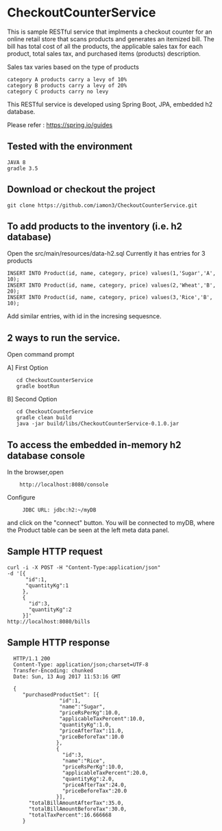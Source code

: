 # CheckoutCounterService

This is sample RESTful service that implments a checkout counter for an online retail store that
scans products and generates an itemized bill. The bill has total cost of all the products, the applicable sales tax for each product, total sales tax, and purchased items (products) description.

Sales tax varies based on the type of products

    category A products carry a levy of 10%
    category B products carry a levy of 20%
    category C products carry no levy

This RESTful service is developed using Spring Boot, JPA, embedded h2 database.

Please refer : https://spring.io/guides

Tested with the environment
---------------------------

    JAVA 8
    gradle 3.5
    
Download or checkout the project
----------------------------------

    git clone https://github.com/iamon3/CheckoutCounterService.git
    
To add products to the inventory (i.e. h2 database)
---------------------------------------------------
Open the src/main/resources/data-h2.sql
Currently it has entries for 3 products

    INSERT INTO Product(id, name, category, price) values(1,'Sugar','A', 10);
    INSERT INTO Product(id, name, category, price) values(2,'Wheat','B', 20);
    INSERT INTO Product(id, name, category, price) values(3,'Rice','B', 10);
Add similar entries, with id in the incresing sequesnce.

2 ways to run the service. 
--------------------------

Open command prompt

   A] First Option 
   
       cd CheckoutCounterService
       gradle bootRun
            
   B] Second Option
   
       cd CheckoutCounterService
       gradle clean build
       java -jar build/libs/CheckoutCounterService-0.1.0.jar

To access the embedded in-memory h2 database console
----------------------------------------------------
In the browser,open
        
        http://localhost:8080/console
Configure

         JDBC URL: jdbc:h2:~/myDB
and click on the "connect" button. You will be connected to myDB, where the Product table can be seen at the left meta data panel.

Sample HTTP request
-------------------
    curl -i -X POST -H "Content-Type:application/json" 
    -d '[{
          "id":1,
          "quantityKg":1
         },
         {
           "id":3,
           "quantityKg":2
         }]'
    http://localhost:8080/bills
    
Sample HTTP response
--------------------
      HTTP/1.1 200 
      Content-Type: application/json;charset=UTF-8
      Transfer-Encoding: chunked
      Date: Sun, 13 Aug 2017 11:53:16 GMT
      
      {
         "purchasedProductSet": [{
                     "id":1,
                     "name":"Sugar",
                     "priceRsPerKg":10.0,
                     "applicableTaxPercent":10.0,
                     "quantityKg":1.0,
                     "priceAfterTax":11.0,
                     "priceBeforeTax":10.0
                    }, 
                    {   
                      "id":3,
                      "name":"Rice",
                      "priceRsPerKg":10.0,
                      "applicableTaxPercent":20.0,
                      "quantityKg":2.0,
                      "priceAfterTax":24.0,
                      "priceBeforeTax":20.0
                    }],
           "totalBillAmountAfterTax":35.0,
           "totalBillAmountBeforeTax":30.0,
           "totalTaxPercent":16.666668
         }
